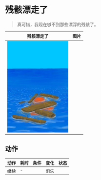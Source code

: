 # 残骸漂走了  
> 真可惜，我现在够不到那些漂浮的残骸了。  
  
  残骸漂走了  |   图片   
 ----  |  ----:   
   |  <img decoding="async" src="Sprite/Floating Debris.png" href="a.md" style="max-width:300px;max-height:300px;">   
  
## 动作  
动作  |  耗时  |  条件  |  变化  |  状态  
----  |  ----  |  ----  |  ----  |  ----  
继续<br>  |  -  |    |  消失  |    
